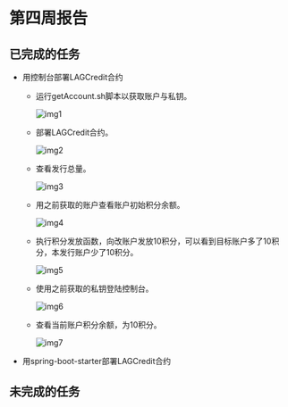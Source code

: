 # 第四周报告

## 已完成的任务

* 用控制台部署LAGCredit合约

  * 运行getAccount.sh脚本以获取账户与私钥。

    ![img1](https://github.com/2019-scut-practical-training-team/webank/blob/dev/day2/翁焕滨/控制台部署/密钥和账号.png)

    

  * 部署LAGCredit合约。

    ![img2](https://github.com/2019-scut-practical-training-team/webank/blob/dev/day2/翁焕滨/控制台部署/部署.png)

    

  * 查看发行总量。

    ![img3](https://github.com/2019-scut-practical-training-team/webank/blob/dev/day2/翁焕滨/控制台部署/发行总量.png)

    

  * 用之前获取的账户查看账户初始积分余额。

    ![img4](https://github.com/2019-scut-practical-training-team/webank/blob/dev/day2/翁焕滨/控制台部署/账户初始积分.png)

    

  * 执行积分发放函数，向改账户发放10积分，可以看到目标账户多了10积分，本发行账户少了10积分。

    ![img5](https://github.com/2019-scut-practical-training-team/webank/blob/dev/day2/翁焕滨/控制台部署/执行积分发放.png)

    

  * 使用之前获取的私钥登陆控制台。

    ![img6](https://github.com/2019-scut-practical-training-team/webank/blob/dev/day2/翁焕滨/控制台部署/私钥登陆.png)

    

  * 查看当前账户积分余额，为10积分。
  
    ![img7](https://github.com/2019-scut-practical-training-team/webank/blob/dev/day2/翁焕滨/控制台部署/查看积分余额.png)
  
    
  
* 用spring-boot-starter部署LAGCredit合约

## 未完成的任务

